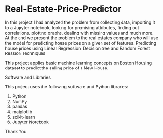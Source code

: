 # Real-Estate-Price-Predictor
In this project I had analyzed the problem from collecting data, importing it to a Jupyter notebook, looking for promising attributes, finding out correlations, plotting graphs, dealing with missing values and much more. At the end we present the problem to the real estates company who will use the model for predicting house prices on a given set of features.
Predicting house prices using Linear Regression, Decision tree and Random Forest Ression Techniques

This project applies basic machine learning concepts on Boston Housing dataset to predict the selling price of a New House.

Software and Libraries

This project uses the following software and Python libraries:

1) Python
2) NumPy
3) pandas
4) matplotlib
5) scikit-learn
6) Jupyter Notebook

Thank You
